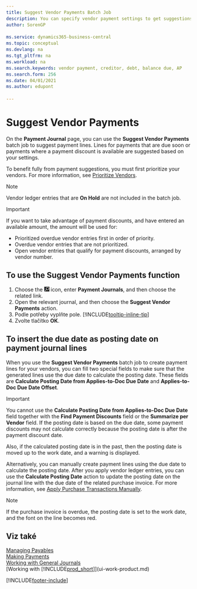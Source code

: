 ```yaml
---
title: Suggest Vendor Payments Batch Job
description: You can specify vendor payment settings to get suggestions or proposals for payments that are due soon or where a discount is available.
author: SorenGP

ms.service: dynamics365-business-central
ms.topic: conceptual
ms.devlang: na
ms.tgt_pltfrm: na
ms.workload: na
ms.search.keywords: vendor payment, creditor, debt, balance due, AP
ms.search.form: 256
ms.date: 04/01/2021
ms.author: edupont

---
```

# Suggest Vendor Payments

On the **Payment Journal** page, you can use the **Suggest Vendor Payments** batch job to suggest payment lines. Lines for payments that are due soon or payments where a payment discount is available are suggested based on your settings.

To benefit fully from payment suggestions, you must first prioritize your vendors. For more information, see [Prioritize Vendors](purchasing-how-prioritize-vendors.md).

> [!NOTE]  
> Vendor ledger entries that are **On Hold** are not included in the batch job.

> [!IMPORTANT]  
> If you want to take advantage of payment discounts, and have entered an available amount, the amount will be used for:  
> * Prioritized overdue vendor entries first in order of priority.   
> * Overdue vendor entries that are not prioritized.  
> * Open vendor entries that qualify for payment discounts, arranged by vendor number.

## To use the Suggest Vendor Payments function
1. Choose the ![Lightbulb that opens the Tell Me feature.](media/ui-search/search_small.png "Tell me what you want to do") icon, enter **Payment Journals**, and then choose the related link.
2. Open the relevant journal, and then choose the **Suggest Vendor Payments** action.
3. Podle potřeby vyplňte pole. [!INCLUDE[tooltip-inline-tip](includes/tooltip-inline-tip_md.md)]
4. Zvolte tlačítko **OK**.

## To insert the due date as posting date on payment journal lines
When you use the **Suggest Vendor Payments** batch job to create payment lines for your vendors, you can fill two special fields to make sure that the generated lines use the due date to calculate the posting date. These fields are **Calculate Posting Date from Applies-to-Doc Due Date** and **Applies-to-Doc Due Date Offset**.

> [!IMPORTANT]  
> You cannot use the **Calculate Posting Date from Applies-to-Doc Due Date** field together with the **Find Payment Discounts** field or the **Summarize per Vendor** field. If the posting date is based on the due date, some payment discounts may not calculate correctly because the posting date is after the payment discount date.

Also, if the calculated posting date is in the past, then the posting date is moved up to the work date, and a warning is displayed.

Alternatively, you can manually create payment lines using the due date to calculate the posting date. After you apply vendor ledger entries, you can use the **Calculate Posting Date** action to update the posting date on the journal line with the due date of the related purchase invoice. For more information, see [Apply Purchase Transactions Manually](payables-how-apply-purchase-transactions-manually.md).

> [!NOTE]  
> If the purchase invoice is overdue, the posting date is set to the work date, and the font on the line becomes red.

## Viz také
[Managing Payables](payables-manage-payables.md)  
[Making Payments](payables-make-payments.md)  
[Working with General Journals](ui-work-general-journals.md)  
[Working with [!INCLUDE[prod_short](includes/prod_short.md)]](ui-work-product.md)


[!INCLUDE[footer-include](includes/footer-banner.md)]
